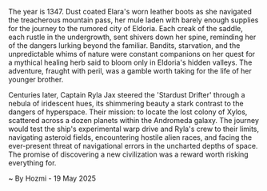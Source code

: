 
The year is 1347.  Dust coated Elara's worn leather boots as she navigated the treacherous mountain pass, her mule laden with barely enough supplies for the journey to the rumored city of Eldoria.  Each creak of the saddle, each rustle in the undergrowth, sent shivers down her spine, reminding her of the dangers lurking beyond the familiar.  Bandits, starvation, and the unpredictable whims of nature were constant companions on her quest for a mythical healing herb said to bloom only in Eldoria's hidden valleys.  The adventure, fraught with peril, was a gamble worth taking for the life of her younger brother.


Centuries later, Captain Ryla Jax steered the 'Stardust Drifter' through a nebula of iridescent hues, its shimmering beauty a stark contrast to the dangers of hyperspace.  Their mission: to locate the lost colony of Xylos, scattered across a dozen planets within the Andromeda galaxy.  The journey would test the ship's experimental warp drive and Ryla's crew to their limits, navigating asteroid fields, encountering hostile alien races, and facing the ever-present threat of navigational errors in the uncharted depths of space.  The promise of discovering a new civilization was a reward worth risking everything for.

~ By Hozmi - 19 May 2025
